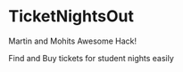 TicketNightsOut
===============
Martin and Mohits Awesome Hack!

Find and Buy tickets for student nights easily

